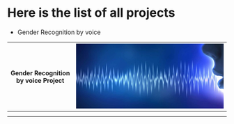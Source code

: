  
# Here is the list of all projects

- Gender Recognition by voice


|  Gender Recognition by voice Project|  [![Gender Recognition by voice](https://raw.githubusercontent.com/KrishnaProf/My-projects/master/Images/voice-biometrics-large1-1024x448.jpg "Gender Recognition by voice")](https://raw.githubusercontent.com/KrishnaProf/My-projects/master/Images/voice-biometrics-large1-1024x448.jpg "Gender Recognition by voice") |
| ------------ | ------------ |
|   |   |
|   |   |
